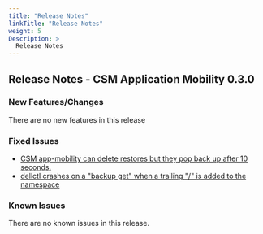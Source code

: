 ```yaml
---
title: "Release Notes"
linkTitle: "Release Notes"
weight: 5
Description: >
  Release Notes
---
```


## Release Notes - CSM Application Mobility 0.3.0

### New Features/Changes

There are no new features in this release

### Fixed Issues

- [CSM app-mobility can delete restores but they pop back up after 10 seconds.](https://github.com/dell/csm/issues/690)
- [dellctl crashes on a "backup get" when a trailing "/" is added to the namespace](https://github.com/dell/csm/issues/691)

### Known Issues

There are no known issues in this release.
